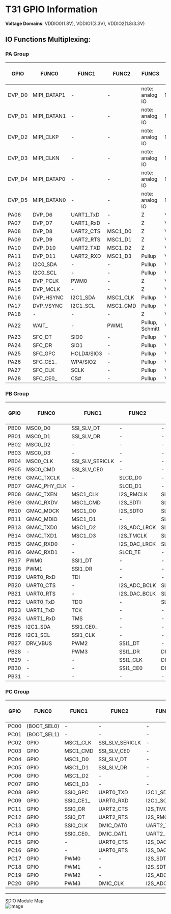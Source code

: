 # T31 GPIO Information

**Voltage Domains**: VDDIO0(1.8V), VDDIO1(3.3V), VDDIO2(1.8/3.3V)

## IO Functions Multiplexing:

### PA Group
| GPIO  | FUNC0      | FUNC1       | FUNC2         | FUNC3            | Default Status | Voltage Domain | Pin number in BGA | Pin number in QFN |
|-------|------------|-------------|---------------|------------------|----------------|---------------|-------------------|-------------------|
| DVP_D0| MIPI_DATAP1| -           | -             | note: analog IO   | MIPI_AVD18      | N2            | 29                |
| DVP_D1| MIPI_DATAN1| -           | -             | note: analog IO   | MIPI_AVD18      | N1            | 28                |
| DVP_D2| MIPI_CLKP  | -           | -             | note: analog IO   | MIPI_AVD18      | M2            | 27                |
| DVP_D3| MIPI_CLKN  | -           | -             | note: analog IO   | MIPI_AVD18      | M1            | 26                |
| DVP_D4| MIPI_DATAP0| -           | -             | note: analog IO   | MIPI_AVD18      | L2            | 25                |
| DVP_D5| MIPI_DATAN0| -           | -             | note: analog IO   | MIPI_AVD18      | L1            | 24                |
| PA06  | DVP_D6     | UART1_TxD   | -             | Z                | VDDIO0         | K2            | 23                |
| PA07  | DVP_D7     | UART1_RxD   | -             | Z                | VDDIO0         | K1            | 22                |
| PA08  | DVP_D8     | UART2_CTS   | MSC1_D0       | Z                | VDDIO0         | J2            | 21                |
| PA09  | DVP_D9     | UART2_RTS   | MSC1_D1       | Z                | VDDIO0         | J1            | 20                |
| PA10  | DVP_D10    | UART2_TXD   | MSC1_D2       | Z                | VDDIO0         | H3            | 19                |
| PA11  | DVP_D11    | UART2_RXD   | MSC1_D3       | Pullup           | VDDIO0         | H1            | 18                |
| PA12  | I2C0_SDA   | -           | -             | Pullup           | VDDIO0         | F2            | 13                |
| PA13  | I2C0_SCL   | -           | -             | Pullup           | VDDIO0         | E1            | 12                |
| PA14  | DVP_PCLK   | PWM0        | -             | Z                | VDDIO0         | H2            | 17                |
| PA15  | DVP_MCLK   | -           | -             | Z                | VDDIO0         | G1            | 16                |
| PA16  | DVP_HSYNC  | I2C1_SDA    | MSC1_CLK      | Pullup           | VDDIO0         | G2            | 15                |
| PA17  | DVP_VSYNC  | I2C1_SCL    | MSC1_CMD      | Pullup           | VDDIO0         | F1            | 14                |
| PA18  | -          | -           | -             | Z                | VDDIO0         | E2            | 11                |
| PA22  | WAIT_      | -           | PWM1          | Pullup, Schmitt  | VDDIO0         | D1            | N.A.              |
| PA23  | SFC_DT     | SIO0        | -             | Pullup           | VDDIO1         | J15           | 47                |
| PA24  | SFC_DR     | SIO1        | -             | Pullup           | VDDIO1         | K15           | 46                |
| PA25  | SFC_GPC    | HOLD#/SIO3  | -             | Pullup           | VDDIO1         | H15           | N.A.              |
| PA26  | SFC_CE1_   | WP#/SIO2    | -             | Pullup           | VDDIO1         | J14           | N.A.              |
| PA27  | SFC_CLK    | SCLK        | -             | Pullup           | VDDIO1         | H14           | 48                |
| PA28  | SFC_CE0_   | CS#         | -             | Pullup           | VDDIO1         | K14           | 45                |

### PB Group
| GPIO  | FUNC0      | FUNC1       | FUNC2         | FUNC3            | Default Status | Voltage Domain | Pin number in BGA | Pin number in QFN |
|-------|------------|-------------|---------------|------------------|----------------|---------------|-------------------|-------------------|
| PB00  | MSC0_D0    | SSI_SLV_DT  | -             | -                | Z              | VDDIO1        | G15               | 50                |
| PB01  | MSC0_D1    | SSI_SLV_DR  | -             | -                | Z              | VDDIO1        | H13               | 49                |
| PB02  | MSC0_D2    | -           | -             | -                | Z              | VDDIO1        | E15               | 54                |
| PB03  | MSC0_D3    | -           | -             | -                | Z              | VDDIO1        | F14               | 53                |
| PB04  | MSC0_CLK   | SSI_SLV_SERICLK | -         | -                | Z              | VDDIO1        | G14               | 51                |
| PB05  | MSC0_CMD   | SSI_SLV_CE0 | -             | -                | Pullup         | VDDIO1        | F15               | 52                |
| PB06  | GMAC_TXCLK | -           | SLCD_D0       | -                | Z              | VDDIO1        | B15               | 62                |
| PB07  | GMAC_PHY_CLK | -         | SLCD_D1       | -                | Z              | VDDIO1        | A15               | 63                |
| PB08  | GMAC_TXEN  | MSC1_CLK    | I2S_RMCLK     | SLCD_D2          | Z              | VDDIO1        | B13               | 66                |
| PB09  | GMAC_RXDV  | MSC1_CMD    | I2S_SDTI      | SLCD_D3          | Z              | VDDIO1        | D14               | 59                |
| PB10  | GMAC_MDCK  | MSC1_D0     | I2S_SDTO      | SLCD_D4          | Pulldown       | VDDIO1        | D15               | 58                |
| PB11  | GMAC_MDIO  | MSC1_D1     | -             | SLCD_D5          | Pullup         | VDDIO1        | E14               | 57                |
| PB13  | GMAC_TXD0  | MSC1_D2     | I2S_ADC_LRCK  | SLCD_D6          | Z              | VDDIO1        | B14               | 64                |
| PB14  | GMAC_TXD1  | MSC1_D3     | I2S_TMCLK     | SLCD_D7          | Pullup         | VDDIO1        | A14               | 65                |
| PB15  | GMAC_RXD0  | -           | I2S_DAC_LRCK  | SLCD_WR          | Z              | VDDIO1        | C15               | 60                |
| PB16  | GMAC_RXD1  | -           | SLCD_TE       | -                | Pullup         | VDDIO1        | C14               | 61                |
| PB17  | PWM0       | SSI1_DT     | -             | -                | Pulldown       | VDDIO1        | A4                | 1                 |
| PB18  | PWM1       | SSI1_DR     | -             | -                | Pulldown       | VDDIO1        | B4                | 2                 |
| PB19  | UART0_RxD  | TDI         | -             | -                | Pullup         | VDDIO1        | B10               | 71                |
| PB20  | UART0_CTS  | -           | I2S_ADC_BCLK  | SLCD_CS          | Z              | VDDIO1        | B11               | 69                |
| PB21  | UART0_RTS  | -           | I2S_DAC_BCLK  | SLCD_DC          | Z              | VDDIO1        | A12               | 68                |
| PB22  | UART0_TxD  | TDO         | -             | SLCD_RDY         | Z              | VDDIO1        | A11               | 70                |
| PB23  | UART1_TxD  | TCK         | -             | -                | Z              | VDDIO1        | A10               | 74                |
| PB24  | UART1_RxD  | TMS         | -             | -                | Pullup           | VDDIO1         | B9            | 73                |
| PB25  | I2C1_SDA   | SSI1_CE0_   | -             | -                | Pullup         | VDDIO1        | B5                | 88                |
| PB26  | I2C1_SCL   | SSI1_CLK    | -             | -                | Pullup         | VDDIO1        | A5                | 87                |
| PB27  | DRV_VBUS   | PWM2        | SSI1_DT       | -                | Pulldown       | VDDIO1        | A6                | 86                |
| PB28  | -          | PWM3        | SSI1_DR       | DMIC_CLK         | Pulldown       | VDDIO1        | B6                | 85                |
| PB29  | -          | -           | SSI1_CLK      | DMIC_DAT0        | Pullup,Schmitt | VDDIO1        | A7                | 82                |
| PB30  | -          | -           | SSI1_CE0      | DMIC_DAT1        | Pullup,Schmitt | VDDIO1        | B8                | 81                |
| PB31  | -          | -           | -             | -                | Pulldown       | VDDIO1        | B7                | 80                |

### PC Group
| GPIO  | FUNC0      | FUNC1       | FUNC2         | FUNC3            | Default Status | Voltage Domain | Pin number in BGA | Pin number in QFN |
|-------|------------|-------------|---------------|------------------|----------------|---------------|-------------------|-------------------|
| PC00  | (BOOT_SEL0)  | -         | -             | -                | Pullup         | VDDIO1        | B12               | 67                |
| PC01  | (BOOT_SEL1)  | -         | -             | -                | Pulldown       | VDDIO1        | A13               | N.A.              |
| PC02  | GPIO         | MSC1_CLK  | SSI_SLV_SERICLK | -                | Z              | VDDIO2        | R8                | N.A.              |
| PC03  | GPIO         | MSC1_CMD  | SSI_SLV_CE0   | -                | Pullup         | VDDIO2        | N8                | N.A.              |
| PC04  | GPIO         | MSC1_D0   | SSI_SLV_DT    | -                | Z              | VDDIO2        | P8                | N.A.              |
| PC05  | GPIO         | MSC1_D1   | SSI_SLV_DR    | -                | Z              | VDDIO2        | R7                | N.A.              |
| PC06  | GPIO         | MSC1_D2   | -             | -                | Z              | VDDIO2        | P9                | N.A.              |
| PC07  | GPIO         | MSC1_D3   | -             | -                | Z              | VDDIO2        | R9                | N.A.              |
| PC08  | GPIO         | SSI0_GPC  | UART0_TXD     | I2C1_SDA         | Pullup         | VDDIO2        | P12               | N.A.              |
| PC09  | GPIO         | SSI0_CE1_ | UART0_RXD     | I2C1_SCL         | Pullup         | VDDIO2        | R11               | N.A.              |
| PC11  | GPIO         | SSI0_DR   | UART2_CTS     | I2S_TMCLK        | Z              | VDDIO2        | P10               | N.A.              |
| PC12  | GPIO         | SSI0_DT   | UART2_RTS     | I2S_RMCLK        | Z              | VDDIO2        | P11               | N.A.              |
| PC13  | GPIO         | SSI0_CLK  | DMIC_DAT0     | UART2_TXD        | Z              | VDDIO2        | R12               | N.A.              |
| PC14  | GPIO         | SSI0_CE0_ | DMIC_DAT1     | UART2_RXD        | Pullup         | VDDIO2        | R10               | N.A.              |
| PC15  | GPIO         | -         | UART0_CTS     | I2S_DAC_LRCK     | Z              | VDDIO2        | R14               | N.A.              |
| PC16  | GPIO         | -         | UART0_RTS     | I2S_DAC_BCLK     | Z              | VDDIO2        | P13               | N.A.              |
| PC17  | GPIO         | PWM0      | -             | I2S_SDTI         | Pulldown,Schmitt | VDDIO2        | R15               | N.A.              |
| PC18  | GPIO         | PWM1      | -             | I2S_SDTO         | Pulldown,Schmitt | VDDIO2        | P14               | N.A.              |
| PC19  | GPIO         | PWM2      | -             | I2S_ADC_BCLK     | Z, Schmitt     | VDDIO2        | P15               | N.A.              |
| PC20  | GPIO         | PWM3      | DMIC_CLK      | I2S_ADC_LRCK     | Z, Schmitt     | VDDIO2        | R13               | N.A.              |

---

SDIO Module Map  
![image](https://github.com/user-attachments/assets/61df0ec5-5026-4541-8b6c-a91e42bc2a9f)
